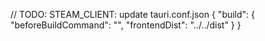 // TODO: STEAM_CLIENT: update tauri.conf.json
{
  "build": {
    "beforeBuildCommand": "",
    "frontendDist": "../../dist"
  }
}